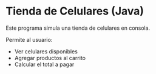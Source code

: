 # Tienda de Celulares (Java)

Este programa simula una tienda de celulares en consola.

Permite al usuario:
- Ver celulares disponibles
- Agregar productos al carrito
- Calcular el total a pagar

